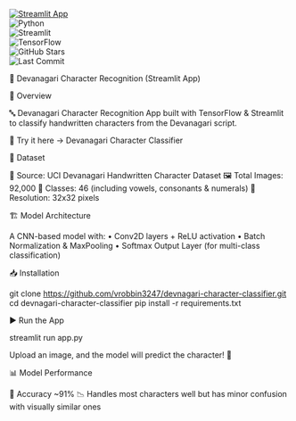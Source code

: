 [![Streamlit App](https://static.streamlit.io/badges/streamlit_badge_black_white.svg)](https://devanagari-character-classifier.streamlit.app/)  
![Python](https://img.shields.io/badge/Python-3.12.2-blue)  
![Streamlit](https://img.shields.io/badge/Streamlit-1.42.1-red)  
![TensorFlow](https://img.shields.io/badge/TensorFlow-2.18.0-orange)  
![GitHub Stars](https://img.shields.io/github/stars/vrobbin3247/devnagari-character-classifier?style=social)  
![Last Commit](https://img.shields.io/github/last-commit/vrobbin3247/devnagari-character-classifier)  

📝 Devanagari Character Recognition (Streamlit App)

📌 Overview

🔤 Devanagari Character Recognition App built with TensorFlow & Streamlit to classify handwritten characters from the Devanagari script.

📍 Try it here → Devanagari Character Classifier

📂 Dataset

🔗 Source: UCI Devanagari Handwritten Character Dataset
🖼 Total Images: 92,000
🔢 Classes: 46 (including vowels, consonants & numerals)
📏 Resolution: 32x32 pixels

🏗️ Model Architecture

A CNN-based model with:
	•	Conv2D layers + ReLU activation
	•	Batch Normalization & MaxPooling
	•	Softmax Output Layer (for multi-class classification)

📥 Installation

git clone https://github.com/vrobbin3247/devnagari-character-classifier.git
cd devnagari-character-classifier
pip install -r requirements.txt

▶️ Run the App

streamlit run app.py

Upload an image, and the model will predict the character! 🎯

📊 Model Performance

🎯 Accuracy ~91%
📉 Handles most characters well but has minor confusion with visually similar ones

